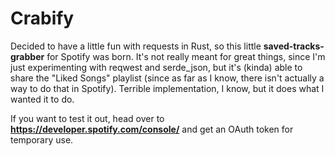 # Crabify

Decided to have a little fun with requests in Rust, so this little **saved-tracks-grabber** for Spotify was born. It's not really meant for great things, since I'm just experimenting with reqwest and serde_json, but it's (kinda) able to share the "Liked Songs" playlist (since as far as I know, there isn't actually a way to do that in Spotify).
Terrible implementation, I know, but it does what I wanted it to do.

If you want to test it out, head over to **https://developer.spotify.com/console/** and get an OAuth token for temporary use.